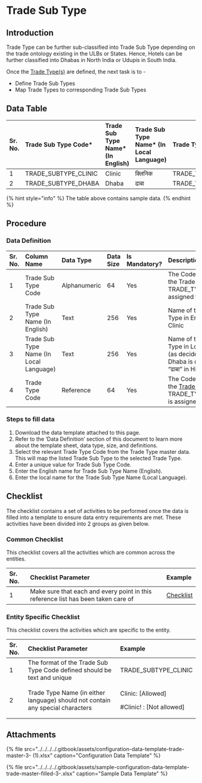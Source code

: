 # Trade Sub Type

## Introduction

Trade Type can be further sub-classified into Trade Sub Type depending on the trade ontology existing in the ULBs or States. Hence, Hotels can be further classified into Dhabas in North India or Udupis in South India.

Once the [Trade Type\(s\)](trade-type.md) are defined, the next task is to -

* Define Trade Sub Types
* Map Trade Types to corresponding Trade Sub Types

## Data Table

| Sr. No. | Trade Sub Type Code\* | Trade Sub Type Name\* \(In English\) | Trade Sub Type Name\* \(In Local Language\) | Trade Type Code\* |
| :--- | :--- | :--- | :--- | :--- |
| 1 | TRADE\_SUBTYPE\_CLINIC | Clinic | क्लिनिक | TRADE\_TYPE\_MEDICAL |
| 2 | TRADE\_SUBTYPE\_DHABA | Dhaba | ढाबा | TRADE\_TYPE\_HOTEL |

{% hint style="info" %}
The table above contains sample data.
{% endhint %}

## Procedure

### Data Definition

| Sr. No. | Column Name | Data Type | Data Size | Is Mandatory? | Description |
| :--- | :--- | :--- | :--- | :--- | :--- |
| 1 | Trade Sub Type Code | Alphanumeric | 64 | Yes | The Code assigned to the Trade Sub Type. Eg: TRADE\_TYPE\_Dhaba is assigned to Hotels |
| 2 | Trade Sub Type Name \(In English\) | Text | 256 | Yes | Name of the Trade Sub Type in English. Eg: Clinic |
| 3 | Trade Sub Type Name \(In Local Language\) | Text | 256 | Yes | Name of the Trade Sub Type in Local Language \(as decided\). Eg: Dhaba is described as “ढाबा” in Hindi |
| 4 | Trade Type Code | Reference | 64 | Yes | The Code assigned to the [Trade Type](trade-type.md). Eg: TRADE\_TYPE\_MEDICAL is assigned to Hospitals |

### Steps to fill data

1. Download the data template attached to this page.
2. Refer to the ‘Data Definition’ section of this document to learn more about the template sheet, data type, size, and definitions.
3. Select the relevant Trade Type Code from the Trade Type master data. This will map the listed Trade Sub Type to the selected Trade Type.
4. Enter a unique value for Trade Sub Type Code.
5. Enter the English name for Trade Sub Type Name \(English\).
6. Enter the local name for the Trade Sub Type Name \(Local Language\).

## Checklist

The checklist contains a set of activities to be performed once the data is filled into a template to ensure data entry requirements are met. These activities have been divided into 2 groups as given below.

### Common Checklist

This checklist covers all the activities which are common across the entities.

| Sr. No. | Checklist Parameter | Example |
| :--- | :--- | :--- |
| 1 | Make sure that each and every point in this reference list has been taken care of | [Checklist](../common-config/checklist.md) |

### Entity Specific Checklist

This checklist covers the activities which are specific to the entity.

<table>
  <thead>
    <tr>
      <th style="text-align:left">Sr. No.</th>
      <th style="text-align:left">Checklist Parameter</th>
      <th style="text-align:left">Example</th>
    </tr>
  </thead>
  <tbody>
    <tr>
      <td style="text-align:left">1</td>
      <td style="text-align:left">The format of the Trade Sub Type Code defined should be text and unique</td>
      <td
      style="text-align:left">TRADE_SUBTYPE_CLINIC</td>
    </tr>
    <tr>
      <td style="text-align:left">2</td>
      <td style="text-align:left">Trade Type Name (in either language) should not contain any special characters</td>
      <td
      style="text-align:left">
        <p>Clinic: [Allowed]</p>
        <p>#Clinic! : [Not allowed]</p>
        </td>
    </tr>
  </tbody>
</table>

## Attachments

{% file src="../../../../.gitbook/assets/configuration-data-template-trade-master-3- \(1\).xlsx" caption="Configuration Data Template" %}

{% file src="../../../../.gitbook/assets/sample-configuration-data-template-trade-master-filled-3-.xlsx" caption="Sample Data Template" %}

